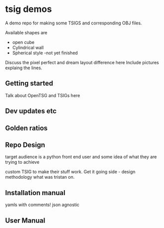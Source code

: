 # tsig demos

A demo repo for making some TSIGS and corresponding
OBJ files.

Available shapes are

- open cube
- Cylindrical wall
- Spherical style -not yet finished

Discuss the pixel perfect and dream layout difference here
Include pictures explaing the lines.

## Getting started

Talk about OpenTSG and TSIGs here

## Dev updates etc

## Golden ratios

## Repo Design

target audience is a python front end user and some idea of what they are trying to achieve

custom TSIG to make their stuff work.
Get it going side - design methodology what was tristan on.

## Installation manual

yamls with comments!
json agnostic

## User Manual
